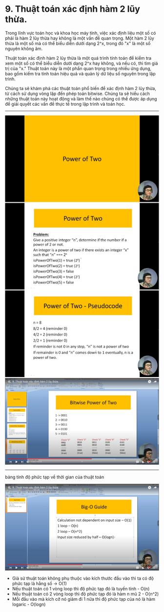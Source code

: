 # 9. Thuật toán xác định hàm 2 lũy thừa.

Trong lĩnh vực toán học và khoa học máy tính, việc xác định liệu một số có phải là hàm 2 lũy thừa hay không là một vấn đề quan trọng. Một hàm 2 lũy thừa là một số mà có thể biểu diễn dưới dạng 2^x, trong đó "x" là một số nguyên không âm.

Thuật toán xác định hàm 2 lũy thừa là một quá trình tính toán để kiểm tra xem một số có thể biểu diễn dưới dạng 2^x hay không, và nếu có, thì tìm giá trị của "x." Thuật toán này là một phần quan trọng trong nhiều ứng dụng, bao gồm kiểm tra tính toán hiệu quả và quản lý dữ liệu số nguyên trong lập trình.

Chúng ta sẽ khám phá các thuật toán phổ biến để xác định hàm 2 lũy thừa, từ cách sử dụng vòng lặp đến phép toán bitwise. Chúng ta sẽ hiểu cách những thuật toán này hoạt động và làm thế nào chúng có thể được áp dụng để giải quyết các vấn đề thực tế trong lập trình và toán học.

---

![alt text](image.png)
![alt text](image-1.png)
![alt text](image-2.png)
![alt text](image-4.png)

---

bảng tính độ phức tạp về thời gian của thuật toán

![alt text](image-3.png)

- Giả sử thuật toán không phụ thuộc vào kích thước đầu vào thì ta có độ phức tạp là hằng số -> O(1)
- Nếu thuật toán có 1 vòng loop thì độ phức tạp đó là tuyến tính - O(n)
- Nếu thuật toán có 2 vòng loop thì độ phức tạp đó là hàm n mũ 2 - O(n^2)
- Mỗi đầu vào mà kích cỡ nó giảm đi 1 nửa thì độ phức tạp của nó là hàm logaric - O(logn)
